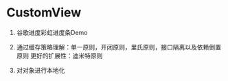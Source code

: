 # CustomView

1. 谷歌进度彩虹进度条Demo

2. 通过缓存策略理解：单一原则，开闭原则，里氏原则，接口隔离以及依赖倒置原则
   更好的扩展性：迪米特原则

3. 对对象进行本地化
